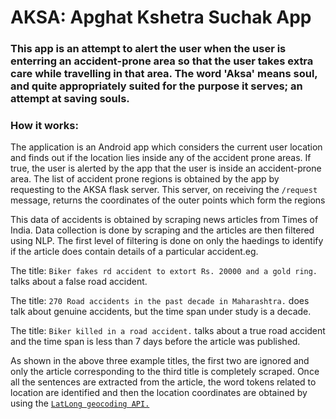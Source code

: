 <h1>AKSA: Apghat Kshetra Suchak App</h1>

<h3>This app is an attempt to alert the user when the user is enterring an accident-prone area so that the user takes extra care while travelling in that area. The word 'Aksa' means soul, and quite appropriately suited for the purpose it serves; an attempt at saving souls.</h3>

<h3><b>How it works:</b></h3>
<p>The application is an Android app which considers the current user location and finds out if the location lies inside any of the accident prone areas. If true, the user is alerted by the app that the user is inside an accident-prone area. The list of accident prone regions is obtained by the app by requesting to the AKSA flask server. This server, on receiving the <code>/request</code> message, returns the coordinates of the outer points which form the regions</p>

<p>This data of accidents is obtained by scraping news articles from Times of India. Data collection is done by scraping and the articles are then filtered using NLP. The first level of filtering is done on only the haedings to identify if the article does contain details of a particular accident.eg. </p>

<p>The title: <code>Biker fakes rd accident to extort Rs. 20000 and a gold ring.</code> talks about a false road accident.</p>
<p>The title: <code>270 Road accidents in the past decade in Maharashtra.</code> does talk about genuine accidents, but the time span under study is a decade.</p>
<p>The title: <code>Biker killed in a road accident.</code> talks about a true road accident and the time span is less than 7 days before the article was published.</p>

<p>As shown in the above three example titles, the first two are ignored and only the article corresponding to the third title is completely scraped. Once all the sentences are extracted from the article, the word tokens related to location are identified and then the location coordinates are obtained by using the <code><a href="https://apihub.latlong.ai/">LatLong geocoding API.</a></code></p>
